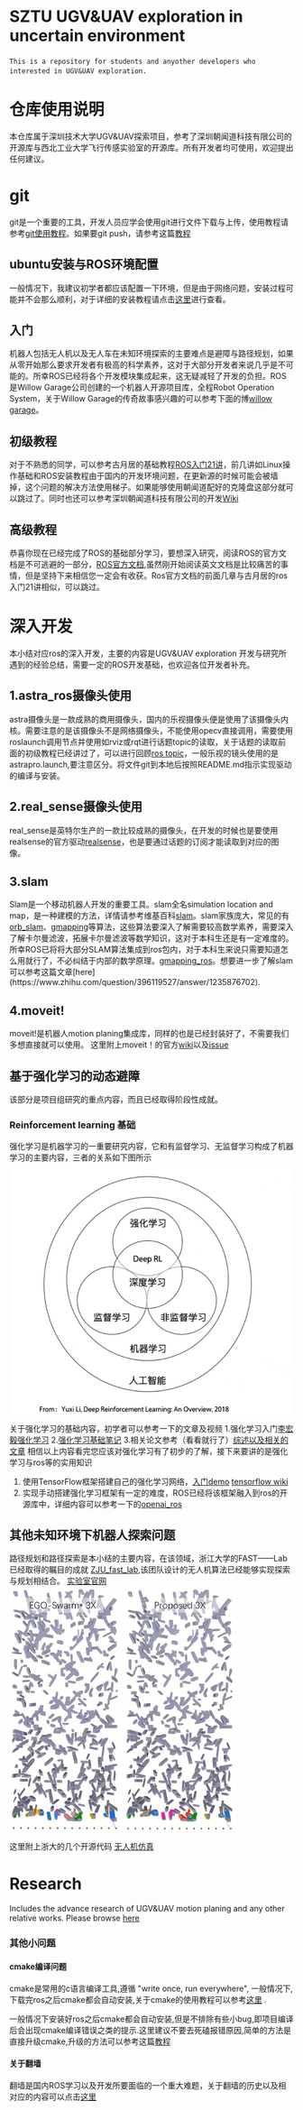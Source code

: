 SZTU UGV&UAV exploration in uncertain environment 
===========================================================================
`This is a repository for students and anyother developers who interested in UGV&UAV exploration.`



# 仓库使用说明
本仓库属于深圳技术大学UGV&UAV探索项目，参考了深圳朝闻道科技有限公司的开源库与西北工业大学飞行传感实验室的开源库。所有开发者均可使用，欢迎提出任何建议。
# git
git是一个重要的工具，开发人员应学会使用git进行文件下载与上传，使用教程请参考[git使用教程](https://www.guyuehome.com/14906)。如果要git push，请参考这篇[教程](https://chinese.freecodecamp.org/news/how-to-make-your-first-pull-request-on-github/)
## ubuntu安装与ROS环境配置
一般情况下，我建议初学者都应该配置一下环境，但是由于网络问题，安装过程可能并不会那么顺利，对于详细的安装教程请点击[这里](./other/ros_install.md)进行查看。
## 入门
机器人包括无人机以及无人车在未知环境探索的主要难点是避障与路径规划，如果从零开始那么要求开发者有极高的科学素养，这对于大部分开发者来说几乎是不可能的。所幸ROS已经将各个开发模块集成起来，这无疑减轻了开发的负担。ROS是Willow Garage公司创建的一个机器人开源项目库，全程Robot Operation System，关于Willow Garage的传奇故事感兴趣的可以参考下面的博[willow garage](https://www.guyuehome.com/7521)。
## 初级教程
对于不熟悉的同学，可以参考古月居的基础教程[ROS入门21讲](https://www.guyuehome.com/34648)，前几讲如Linux操作基础和ROS安装教程由于国内的开发环境问题，在更新源的时候可能会被墙掉，这个问题的解决方法使用梯子。如果能够使用朝闻道配好的克隆盘这部分就可以跳过了。同时也还可以参考深圳朝闻道科技有限公司的开发[Wiki](https://edu2.taobotics.com/wiki/)
## 高级教程
恭喜你现在已经完成了ROS的基础部分学习，要想深入研究，阅读ROS的官方文档是不可逃避的一部分，[ROS官方文档](http://wiki.ros.org/Documentation),虽然刚开始阅读英文文档是比较痛苦的事情，但是坚持下来相信您一定会有收获。Ros官方文档的前面几章与古月居的ros入门21讲相似，可以跳过。
# 深入开发
本小结对应ros的深入开发，主要的内容是UGV&UAV exploration 开发与研究所遇到的经验总结，需要一定的ROS开发基础，也欢迎各位开发者补充。
## 1.astra_ros摄像头使用
astra摄像头是一款成熟的商用摄像头，国内的乐视摄像头便是使用了该摄像头内核。需要注意的是该摄像头不是网络摄像头，不能使用opecv直接调用，需要使用roslaunch调用节点并使用如rviz或rqt进行话题topic的读取，关于话题的读取前面的初级教程已经讲过了，可以进行回顾[ros topic](https://edu2.taobotics.com/wiki/Tutorial/Beginner/1.3-Important-Topics/doc/index.html]。在这里我们将使用astra提供的(标准驱动)[https://github.com/orbbec/ros_astra_camera)，一般乐视的镜头使用的是astrapro.launch,要注意区分。将文件git到本地后按照README.md指示实现驱动的编译与安装。
## 2.real_sense摄像头使用
real_sense是英特尔生产的一款比较成熟的摄像头，在开发的时候也是要使用realsense的官方驱动[realsense](https://github.com/IntelRealSense/realsense-ros)，也是要通过话题的订阅才能读取到对应的图像。
## 3.slam
Slam是一个移动机器人开发的重要工具。slam全名simulation location and map，是一种建模的方法，详情请参考维基百科[slam](https://zh.wikipedia.org/zh-tw/%E5%90%8C%E6%97%B6%E5%AE%9A%E4%BD%8D%E4%B8%8E%E5%9C%B0%E5%9B%BE%E6%9E%84%E5%BB%BA)。slam家族庞大，常见的有[orb_slam](https://webdiis.unizar.es/~raulmur/orbslam/)、[gmapping](https://openslam-org.github.io/gmapping.html)等算法，这些算法要深入了解需要较高数学素养，需要深入了解卡尔曼滤波，拓展卡尔曼滤波等数学知识，这对于本科生还是有一定难度的。所幸ROS已将将大部分SLAM算法集成到ros包内，对于本科生来说只需要知道怎么用就行了，不必纠结于内部的数学原理。[gmapping_ros](http://wiki.ros.org/gmapping],(orb_slam)[http://wiki.ros.org/orb_slam2_ros)。想要进一步了解slam可以参考这篇文章[here](https://www.zhihu.com/question/396119527/answer/1235876702).
## 4.moveit!
moveit!是机器人motion planing集成库，同样的也是已经封装好了，不需要我们多想直接就可以使用。
这里附上moveit！的官方[wiki](https://moveit.ros.org/)以及[issue](https://github.com/ros-planning/moveit/issues)


## 基于强化学习的动态避障
该部分是项目组研究的重点内容，而且已经取得阶段性成就。
### Reinforcement learning 基础
强化学习是机器学习的一重要研究内容，它和有监督学习、无监督学习构成了机器学习的主要内容，三者的关系如下图所示
![img.png](img.png)
关于强化学习的基础内容，初学者可以参考一下的文章及视频
1.强化学习入门[李宏毅强化学习](https://www.bilibili.com/video/BV1Cq4y1j7Lr/)
2.[强化学习基础笔记](https://juejin.cn/post/7070019156103397384)
3.相关论文参考（看看就行了）[综述以及相关的文章](https://www.connectedpapers.com/main/066841efe8d79b4998b7af92eb1f5cf3a3f5ebcd/A-Conceptual-Framework-for-Externally%20influenced-Agents%3A-An-Assisted-Reinforcement-Learning-Review/graph)
相信以上内容看完您应该对强化学习有了初步的了解，接下来要讲的是强化学习与ros等的实用知识
1. 使用TensorFlow框架搭建自己的强化学习网络，[入门demo](https://blog.csdn.net/tensorflowforum/article/details/113104864)
[tensorflow wiki](https://www.tensorflow.org/agents/tutorials/0_intro_rl)
2. 实现手动搭建强化学习框架有一定的难度，ROS已经将该框架融入到ros的开源库中，详细内容可以参考一下的[openai_ros](http://wiki.ros.org/openai_ros#How_to_use_OpenAI_Reinforcement_Learning_infrastructure_to_train_ROS_based_robots_in_Gazebo_simulations)
## 其他未知环境下机器人探索问题
路径规划和路径探索是本小结的主要内容，在该领域，浙江大学的FAST——Lab已经取得的瞩目的成就
[ZJU_fast_lab](https://www.bilibili.com/video/BV1eq4y1F7EJ/),该团队设计的无人机算法已经能够实现探索与规划相结合。
[实验室官网](http://zju-fast.com/)
![img_1.png](img_1.png)

这里附上浙大的几个开源代码
[无人机仿真](https://github.com/ZJU-FAST-Lab/ego-planner)

# Research 
Includes the advance research of UGV&UAV motion planing and any other relative works. Please browse [here](https://github.com/ahasfasd/Shenzhen-technology-university-exploration-in-uncertain-environment/tree/main/research)


### 其他小问题
#### cmake编译问题
cmake是常用的c语言编译工具,遵循 "write once, run everywhere", 一般情况下,下载完ros之后cmake都会自动安装,关于cmake的使用教程可以参考[这里](https://blog.csdn.net/yk150915/article/details/78611019) .

一般情况下安装好ros之后cmake都会自动安装,但是不排除有些小bug,即项目编译后会出现cmake编译错误之类的提示.这里建议不要去死磕报错原因,简单的方法是直接升级cmake,升级的方法可以参考这篇[教程](https://blog.csdn.net/qq_27350133/article/details/121994229)
#### 关于翻墙
翻墙是国内ROS学习以及开发所要面临的一个重大难题，关于翻墙的历史以及相对应的内容可以点击[这里](./other/defence%20wall.md)


    
